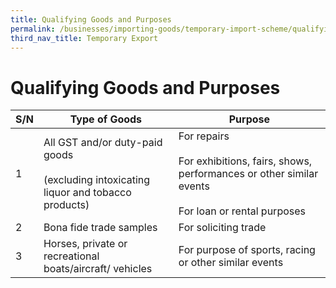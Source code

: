 ```yaml
---
title: Qualifying Goods and Purposes
permalink: /businesses/importing-goods/temporary-import-scheme/qualifying-gooods-purposes-export
third_nav_title: Temporary Export 
---
```


# Qualifying Goods and Purposes

| **S/N** | **Type of Goods** | **Purpose** |
|--|--|--|
| 1 | All GST and/or duty-paid goods <br><br> (excluding intoxicating liquor and tobacco products) | For repairs <br><br> For exhibitions, fairs, shows, performances or other similar events <br><br> For loan or rental purposes |
| 2 | Bona fide trade samples | For soliciting trade |
| 3 | Horses, private or recreational boats/aircraft/ vehicles | For purpose of sports, racing or other similar events |
